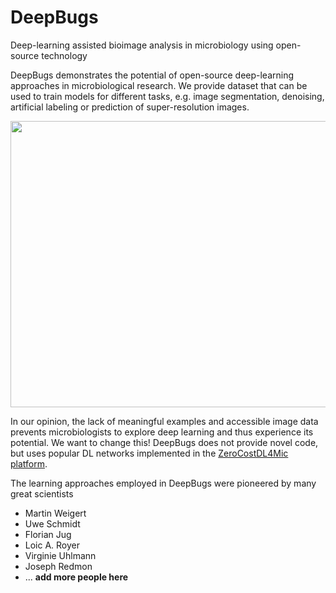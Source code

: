 # DeepBugs
Deep-learning assisted bioimage analysis in microbiology using open-source technology

DeepBugs demonstrates the potential of open-source deep-learning approaches in microbiological research.
We provide dataset that can be used to train models for different tasks, e.g. image segmentation, denoising, artificial labeling or prediction of super-resolution images.


<img src="https://github.com/HenriquesLab/DeepBugs/blob/main/wiki_files/Figure_1_DeepBugs.png" width="864" height="458">

In our opinion, the lack of meaningful examples and accessible image data prevents microbiologists to explore deep learning and thus experience its potential.
We want to change this! DeepBugs does not provide novel code, but uses popular DL networks implemented in the [ZeroCostDL4Mic platform](https://github.com/HenriquesLab/ZeroCostDL4Mic/wiki).

The learning approaches employed in DeepBugs were pioneered by many great scientists

* Martin Weigert
* Uwe Schmidt
* Florian Jug
* Loic A. Royer
* Virginie Uhlmann
* Joseph Redmon
* ... **add more people here**


